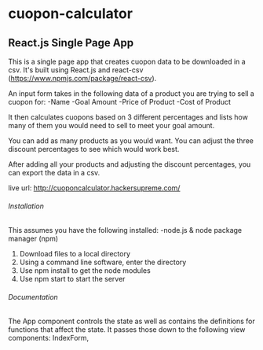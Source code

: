 # cuopon-calculator
## React.js Single Page App 


This is a single page app that creates cuopon data to be downloaded in a csv. It's built using React.js and react-csv (https://www.npmjs.com/package/react-csv). 

An input form takes in the following data of a product you are trying to sell a cuopon for:
  -Name
  -Goal Amount
  -Price of Product
  -Cost of Product

It then calculates cuopons based on 3 different percentages and lists how many of them you would need to sell to meet your goal amount.

You can add as many products as you would want. You can adjust the three discount percentages to see which would work best.

After adding all your products and adjusting the discount percentages, you can export the data in a csv.

live url: http://cuoponcalculator.hackersupreme.com/


###### Installation

This assumes you have the following installed:
  -node.js & node package manager (npm)

1. Download files to a local directory
2. Using a command line software, enter the directory
3. Use npm install to get the node modules
4. Use npm start to start the server


###### Documentation

The App component controls the state as well as contains the definitions for functions that affect the state. It passes those down to the following view components: IndexForm, 

